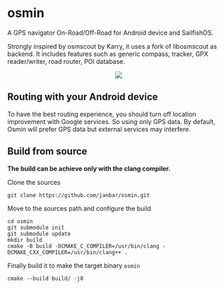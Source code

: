 # osmin
A GPS navigator On-Road/Off-Road for Android device and SailfishOS.

Strongly inspired by osmscout by Karry, it uses a fork of libosmscout as backend. It includes features such as generic compass, tracker, GPX reader/writer, road router, POI database.

<p align="center">
  <img src="https://github.com/janbar/osmin/raw/master/osmin-screenshot.png"/>
<p>

## Routing with your Android device
To have the best routing experience, you should turn off location improvement with Google services. So using only GPS data. By default, Osmin will prefer GPS data but external services may interfere. 

## Build from source
**The build can be achieve only with the clang compiler.**

Clone the sources
```
git clone https://github.com/janbar/osmin.git
```
Move to the sources path and configure the build
```
cd osmin
git submodule init
git submodule update
mkdir build
cmake -B build -DCMAKE_C_COMPILER=/usr/bin/clang -DCMAKE_CXX_COMPILER=/usr/bin/clang++ . 
```
Finally build it to make the target binary `osmin`
```
cmake --build build/ -j8
```
